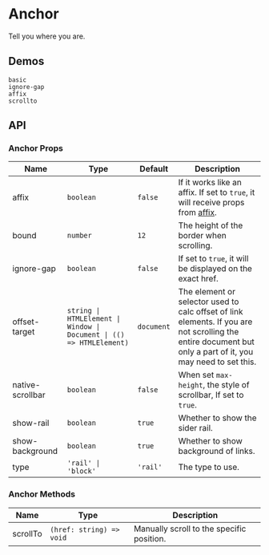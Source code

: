 # Anchor

<!--single-column-->

Tell you where you are.

## Demos

```demo
basic
ignore-gap
affix
scrollto
```

## API

### Anchor Props

| Name | Type | Default | Description |
| --- | --- | --- | --- |
| affix | `boolean` | `false` | If it works like an affix. If set to `true`, it will receive props from [affix](affix#Props). |
| bound | `number` | `12` | The height of the border when scrolling. |
| ignore-gap | `boolean` | `false` | If set to `true`, it will be displayed on the exact href. |
| offset-target | `string \| HTMLElement \| Window \| Document \| (() => HTMLElement)` | `document` | The element or selector used to calc offset of link elements. If you are not scrolling the entire document but only a part of it, you may need to set this. |
| native-scrollbar | `boolean` | `false` | When set `max-height`, the style of scrollbar, If set to `true`. |
| show-rail | `boolean` | `true` | Whether to show the sider rail. |
| show-background | `boolean` | `true` | Whether to show background of links. |
| type | `'rail' \| 'block'` | `'rail'` | The type to use. |

### Anchor Methods

| Name | Type | Description |
| --- | --- | --- |
| scrollTo | `(href: string) => void` | Manually scroll to the specific position. |

